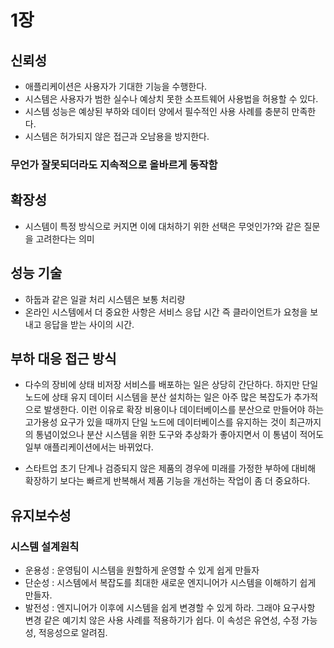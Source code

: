 # 1장

## 신뢰성
- 애플리케이션은 사용자가 기대한 기능을 수행한다.
- 시스템은 사용자가 범한 실수나 예상치 못한 소프트웨어 사용법을 허용할 수 있다.
- 시스템 성능은 예상된 부하와 데이터 양에서 필수적인 사용 사례를 충분히 만족한다.
- 시스템은 허가되지 않은 접근과 오남용을 방지한다.
### 무언가 잘못되더라도 지속적으로 올바르게 동작함

## 확장성
- 시스템이 특정 방식으로 커지면 이에 대처하기 위한 선택은 무엇인가?와 같은 질문을 고려한다는 의미

## 성능 기술
- 하둡과 같은 일괄 처리 시스템은 보통 처리량
- 온라인 시스템에서 더 중요한 사항은 서비스 응답 시간 즉 클라이언트가 요청을 보내고 응답을 받는 사이의 시간.

## 부하 대응 접근 방식
- 다수의 장비에 상태 비저장 서비스를 배포하는 일은 상당히 간단하다. 하지만 단일 노드에 상태 유지 데이터 시스템을 분산 설치하는 일은 아주 많은 복잡도가 추가적으로 발생한다. 이런 이유로 확장 비용이나 데이터베이스를 분산으로 만들어야 하는 고가용성 요구가 있을 때까지 단일 노드에 데이터베이스를 유지하는 것이 최근까지의 통념이었으나 분산 시스템을 위한 도구와 추상화가 좋아지면서 이 통념이 적어도 일부 애플리케이션에서는 바뀌었다.

- 스타트업 초기 단계나 검증되지 않은 제품의 경우에 미래를 가정한 부하에 대비해 확장하기 보다는 빠르게 반복해서 제품 기능을 개선하는 작업이 좀 더 중요하다.

## 유지보수성
### 시스템 설계원칙
- 운용성 : 운영팀이 시스템을 원할하게 운영할 수 있게 쉽게 만들자
- 단순성 : 시스템에서 복잡도를 최대한 새로운 엔지니어가 시스템을 이해하기 쉽게 만들자.
- 발전성 : 엔지니어가 이후에 시스템을 쉽게 변경할 수 있게 하라. 그래야 요구사항 변경 같은 예기치 않은 사용 사례를 적용하기가 쉽다. 이 속성은 유연성, 수정 가능성, 적응성으로 알려짐.

